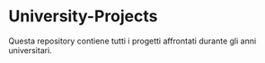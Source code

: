 # University-Projects
Questa repository contiene tutti i progetti affrontati durante gli anni universitari.
